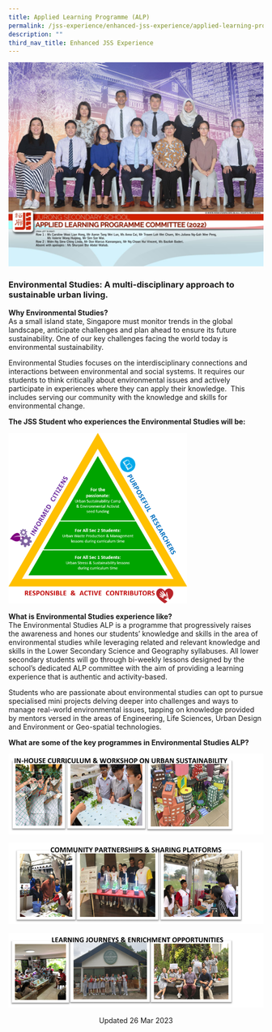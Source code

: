 ```yaml
---
title: Applied Learning Programme (ALP)
permalink: /jss-experience/enhanced-jss-experience/applied-learning-programme-alp/
description: ""
third_nav_title: Enhanced JSS Experience
---
```

![](/images/Applied%20Learning%20Programme%20Committee.jpg)

### Environmental Studies: A multi-disciplinary approach to sustainable urban living.

**Why Environmental Studies?** <br>
As a small island state, Singapore must monitor trends in the global landscape, anticipate challenges and plan ahead to ensure its future sustainability. One of our key challenges facing the world today is environmental sustainability.

Environmental Studies focuses on the interdisciplinary connections and interactions between environmental and social systems. It requires our students to think critically about environmental issues and actively participate in experiences where they can apply their knowledge.  This includes serving our community with the knowledge and skills for environmental change.

**The JSS Student who experiences the Environmental Studies will be:**

<img src="/images/JSS%20Framework%20-%20ALP.png" 
     style="width:70%">
		 
**What is Environmental Studies experience like?** <br>
The Environmental Studies ALP is a programme that progressively raises the awareness and hones our students’ knowledge and skills in the area of environmental studies while leveraging related and relevant knowledge and skills in the Lower Secondary Science and Geography syllabuses. All lower secondary students will go through bi-weekly lessons designed by the school’s dedicated ALP committee with the aim of providing a learning experience that is authentic and activity-based.

Students who are passionate about environmental studies can opt to pursue specialised mini projects delving deeper into challenges and ways to manage real-world environmental issues, tapping on knowledge provided by mentors versed in the areas of Engineering, Life Sciences, Urban Design and Environment or Geo-spatial technologies.

**What are some of the key programmes in Environmental Studies ALP?**

![](/images/23.png)

![](/images/25.png)

![](/images/24.png)

<center> Updated 26 Mar 2023 </center>